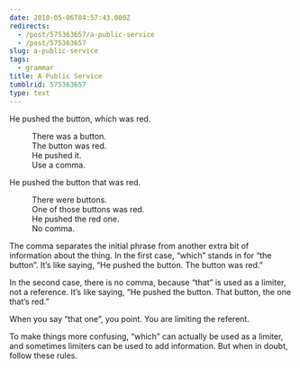 ```yaml
---
date: 2010-05-06T04:57:43.000Z
redirects:
  - /post/575363657/a-public-service
  - /post/575363657
slug: a-public-service
tags:
  - grammar
title: A Public Service
tumblrid: 575363657
type: text
---
```

<dl><dt>He pushed the button, which was red.</dt>
<dd><p>There was a button.<br/>
The button was red. <br/>
He pushed it. <br/>
Use a comma.</p>
</dd>
<dt>He pushed the button that was red.</dt>
<dd>
<p>There were buttons. <br/>
One of those buttons was red. <br/> 
He pushed the red one. <br/>
No comma.</p>
</dd>
</dl><p>The comma separates the initial phrase from another extra bit of information about the thing.  In the first case, &ldquo;which&rdquo; stands in for &ldquo;the button&rdquo;.  It&rsquo;s like saying, &ldquo;He pushed the button.  The button was red.&rdquo;</p>

<p>In the second case, there is no comma, because &ldquo;that&rdquo; is used as a limiter, not a reference.  It&rsquo;s like saying, &ldquo;He pushed the button.  That button, the one that&rsquo;s red.&rdquo;</p>

<p>When you say &ldquo;that one&rdquo;, you point.  You are limiting the referent.</p>

<p>To make things more confusing, &ldquo;which&rdquo; can actually be used as a limiter, and sometimes limiters can be used to add information.  But when in doubt, follow these rules.</p>

